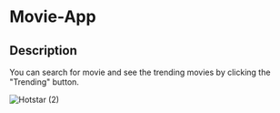 # Movie-App

## Description
You can search for movie and see the trending movies by clicking the "Trending" button.

![Hotstar (2)](https://user-images.githubusercontent.com/103938868/201873086-d4c4639a-9733-4837-bab9-2d60c82c634f.jpeg)

